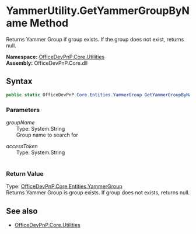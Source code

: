 # YammerUtility.GetYammerGroupByName Method  
Returns Yammer Group if group exists. If the group does not exist, returns null.  

**Namespace:** [OfficeDevPnP.Core.Utilities](OfficeDevPnP.Core.Utilities.md)  
**Assembly:** OfficeDevPnP.Core.dll  
## Syntax
```C#
public static OfficeDevPnP.Core.Entities.YammerGroup GetYammerGroupByName(String groupName, String accessToken)
```
### Parameters
*groupName*  
&emsp;&emsp;Type: System.String  
&emsp;&emsp;Group name to search for  
  
*accessToken*  
&emsp;&emsp;Type: System.String  
&emsp;&emsp;  
  
### Return Value
Type: [OfficeDevPnP.Core.Entities.YammerGroup](OfficeDevPnP.Core.Entities.YammerGroup.md)  
Returns Yammer Group is group exists. If group does not exists, returns null.

## See also
- [OfficeDevPnP.Core.Utilities](OfficeDevPnP.Core.Utilities.md)
